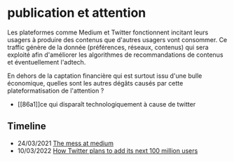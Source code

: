 # publication et attention

Les plateformes comme Medium et Twitter fonctionnent incitant leurs usagers à produire des contenus que d'autres usagers vont consommer. Ce traffic génère de la donnée (préférences, réseaux, contenus) qui sera exploité afin d'améliorer les algorithmes de recommandations de contenus et éventuellement l'adtech.

En dehors de la captation financière qui est surtout issu d'une bulle économique, quelles sont les autres dégâts causés par cette plateformatisation de l'attention ?

-  [[86a1]]ce qui disparaît technologiquement à cause de twitter

## Timeline

- 24/03/2021 [The mess at medium](https://www.theverge.com/2021/3/24/22349175/medium-layoffs-union-evan-williams-blogger-twitter-subscription)
- 10/03/2022 [How Twitter plans to add its next 100 million users](https://www.theverge.com/2022/3/10/22970043/twitter-product-leadership-interview)
